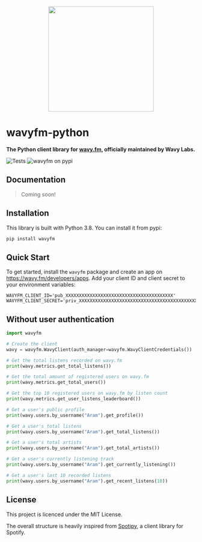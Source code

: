<p align="center">
  <br />
  <a href="https://wavy.fm" target="_blank" align="center">
    <img src="https://wavy.fm/_assets/wavy-logo.png" width="280">
  </a>
  <br />
</p>

# wavyfm-python

**The Python client library for [wavy.fm](https://wavy.fm), officially maintained by Wavy Labs.**

![Tests](https://github.com/wavy/wavyfm-python/workflows/Tests/badge.svg) ![wavyfm on pypi](https://img.shields.io/pypi/v/wavyfm)

## Documentation

> Coming soon!

## Installation

This library is built with Python 3.8. You can install it from pypi:

```bash
pip install wavyfm
```

## Quick Start

To get started, install the `wavyfm` package and create an app on https://wavy.fm/developers/apps. Add your client ID
and client secret to your environment variables:

```
WAVYFM_CLIENT_ID='pub_XXXXXXXXXXXXXXXXXXXXXXXXXXXXXXXXXXXXXXXX'
WAVYFM_CLIENT_SECRET='priv_XXXXXXXXXXXXXXXXXXXXXXXXXXXXXXXXXXXXXXXXXXXXXXXXXXXXXXXXXXXXXXXX'
```

## Without user authentication

```python
import wavyfm

# Create the client
wavy = wavyfm.WavyClient(auth_manager=wavyfm.WavyClientCredentials())

# Get the total listens recorded on wavy.fm
print(wavy.metrics.get_total_listens())

# Get the total amount of registered users on wavy.fm
print(wavy.metrics.get_total_users())

# Get the top 10 registered users on wavy.fm by listen count
print(wavy.metrics.get_user_listens_leaderboard())

# Get a user's public profile
print(wavy.users.by_username("Aram").get_profile())

# Get a user's total listens
print(wavy.users.by_username("Aram").get_total_listens())

# Get a user's total artists
print(wavy.users.by_username("Aram").get_total_artists())

# Get a user's currently listening track
print(wavy.users.by_username("Aram").get_currently_listening())

# Get a user's last 10 recorded listens
print(wavy.users.by_username("Aram").get_recent_listens(10))
```

## License

This project is licenced under the MIT License.

The overall structure is heavily inspired from [Spotipy](https://github.com/plamere/spotipy), a client library for
Spotify.
